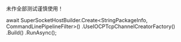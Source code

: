 未作全部测试谨慎使用！

await SuperSocketHostBuilder.Create<StringPackageInfo, CommandLinePipelineFilter>()
    .UseIOCPTcpChannelCreatorFactory()
    .Build()
    .RunAsync();
